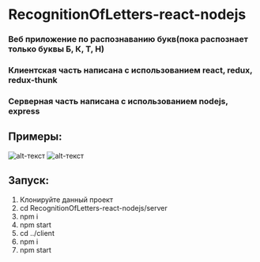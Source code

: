 # RecognitionOfLetters-react-nodejs
### Веб приложение по распознаванию букв(пока распознает только буквы Б, К, Т, Н)
### Клиентская часть написана с использованием react, redux, redux-thunk
### Серверная часть написана с использованием nodejs, express
## Примеры: 
![alt-текст](https://pp.userapi.com/c852016/v852016472/22d86/bxgPvW2DuVs.jpg "Пример 1")
![alt-текст](https://pp.userapi.com/c851020/v851020472/249b2/qR9KwVLAdzg.jpg "Пример 2")
## Запуск:
1. Клонируйте данный проект
2. cd RecognitionOfLetters-react-nodejs/server
3. npm i
4. npm start
5. cd ../client
6. npm i
7. npm start
